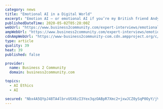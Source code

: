 ```yaml
---
category: news
title: "Emotional AI in a Digital World"
excerpt: "Emotion AI — or emotional AI if you’re my British friend Andy McStay — describes tech that understands and conveys emotion in human and human-machine interactions. The algorithms are well understood — natural language processing,"
publishedDateTime: 2020-05-02T05:28:00Z
webUrl: "https://www.business2community.com/expert-interviews/emotional-ai-in-a-digital-world-02307472"
ampWebUrl: "https://www.business2community.com/expert-interviews/emotional-ai-in-a-digital-world-02307472/amp"
cdnAmpWebUrl: "https://www-business2community-com.cdn.ampproject.org/c/s/www.business2community.com/expert-interviews/emotional-ai-in-a-digital-world-02307472/amp"
type: article
quality: 39
heat: 39
published: false

provider:
  name: Business 2 Community
  domain: business2community.com

topics:
  - AI Ethics
  - AI

secured: "Nbx4A5QYpJ48TA4lbrvUSX6zI3Yex3qzOABpR7Xmc2+jxwJCZ0ySqP0OyY/jVsC0X1UvHn9jcD2T/bGGn35fqQFLdUBXXBiPmvX4x59zOHNNlb0Z73fdsHHJB/wZyMEq6yuCuilAtx4GJhr2Lig3m7NPV5k+9VolZJTA0wAK3Z6sO8bAiYmaA75d0ABniyQcQWTFjGHlYwpceQr8VsBHTl3hSctlYvUEcwhmSkiuJaJh/w1z8IEm8Y3ciyT5hnQmAyvMFDh1LHe/q+lZU7G+OzOOolTh8fa54yMX0Ky6m1arSBNGcSHDGE5KjvmXkqU9woGjEZ4ZuKIAjZjfR+5bdCW+CmwV1u6OCFtYNlAo/Um+m6TNd1EvKyZmaP/FqG0C2RAy5RG2iMH3Ditobor41srm6iU6V5Au7RVquWMnrYgd6flH1M6rixTpeRgOk+UOEpskZIfXsalRf9YKJI/U8+88fCTtEcKXn6i92z3VTjg=;8CF1AuIZau4UaD+R/QzkUw=="
---
```


